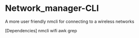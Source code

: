 # Network_manager-CLI
A more user friendly nmcli for connecting to a wireless networks


[Dependencies]
 nmcli
 wifi
 awk
 grep
